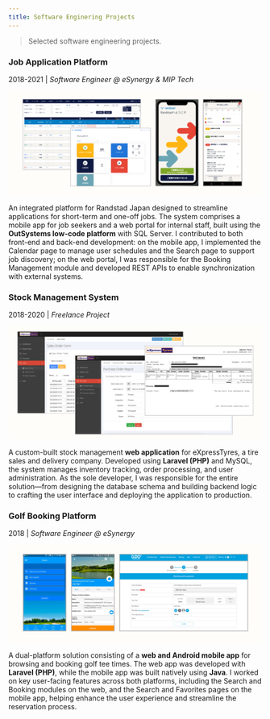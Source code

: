 ```yaml
---
title: Software Enginering Projects
---
```


> Selected software engineering projects.

### Job Application Platform

2018-2021 | *Software Engineer @ eSynergy & MIP Tech*

![Job Application Platform](/images/se-randstad.png)

An integrated platform for Randstad Japan designed to streamline applications for short-term and one-off jobs. The system comprises a mobile app for job seekers and a web portal for internal staff, built using the **OutSystems low-code platform** with SQL Server. I contributed to both front-end and back-end development: on the mobile app, I implemented the Calendar page to manage user schedules and the Search page to support job discovery; on the web portal, I was responsible for the Booking Management module and developed REST APIs to enable synchronization with external systems.

### Stock Management System

2018-2020 | *Freelance Project*

![Stock Management System](/images/se-stock.png)

A custom-built stock management **web application** for eXpressTyres, a tire sales and delivery company. Developed using **Laravel (PHP)** and MySQL, the system manages inventory tracking, order processing, and user administration. As the sole developer, I was responsible for the entire solution—from designing the database schema and building backend logic to crafting the user interface and deploying the application to production.


### Golf Booking Platform

2018 | *Software Engineer @ eSynergy*

![Golf Booking Platform](/images/se-golf.png)

A dual-platform solution consisting of a **web and Android mobile app** for browsing and booking golf tee times. The web app was developed with **Laravel (PHP)**, while the mobile app was built natively using **Java**. I worked on key user-facing features across both platforms, including the Search and Booking modules on the web, and the Search and Favorites pages on the mobile app, helping enhance the user experience and streamline the reservation process.

